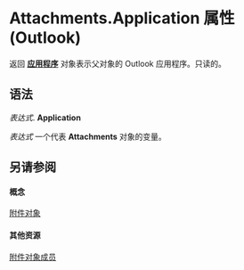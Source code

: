 
# Attachments.Application 属性 (Outlook)

返回 **[应用程序](797003e7-ecd1-eccb-eaaf-32d6ddde8348.md)** 对象表示父对象的 Outlook 应用程序。只读的。


## 语法

 _表达式_. **Application**

 _表达式_ 一个代表 **Attachments** 对象的变量。


## 另请参阅


#### 概念


[附件对象](4cc96a5f-a822-8ad5-6f61-e996bee8ba22.md)
#### 其他资源


[附件对象成员](cfdc1209-1b17-9b6c-122c-c07122d3aae1.md)